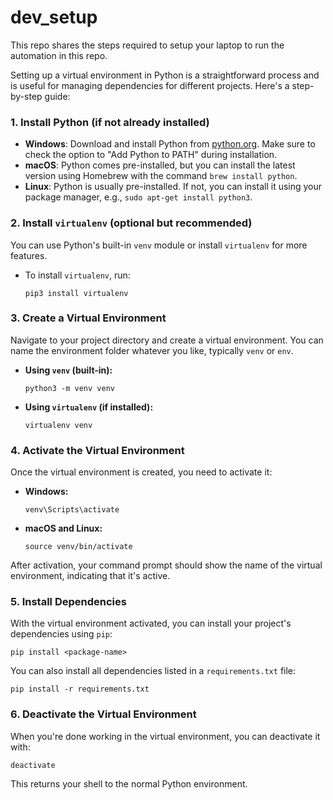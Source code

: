 # dev_setup
This repo shares the steps required to setup your laptop to run the automation in this repo.


Setting up a virtual environment in Python is a straightforward process and is useful for managing dependencies for different projects. Here's a step-by-step guide:

### 1. **Install Python (if not already installed)**

   - **Windows**: Download and install Python from [python.org](https://www.python.org/downloads/). Make sure to check the option to "Add Python to PATH" during installation.
   - **macOS**: Python comes pre-installed, but you can install the latest version using Homebrew with the command `brew install python`.
   - **Linux**: Python is usually pre-installed. If not, you can install it using your package manager, e.g., `sudo apt-get install python3`.

### 2. **Install `virtualenv` (optional but recommended)**

   You can use Python's built-in `venv` module or install `virtualenv` for more features.

   - To install `virtualenv`, run:
     ```
     pip3 install virtualenv
     ```

### 3. **Create a Virtual Environment**

   Navigate to your project directory and create a virtual environment. You can name the environment folder whatever you like, typically `venv` or `env`.

   - **Using `venv` (built-in):**
     ```
     python3 -m venv venv
     ```
   - **Using `virtualenv` (if installed):**
     ```
     virtualenv venv
     ```

### 4. **Activate the Virtual Environment**

   Once the virtual environment is created, you need to activate it:

   - **Windows:**
     ```
     venv\Scripts\activate
     ```
   - **macOS and Linux:**
     ```
     source venv/bin/activate
     ```

   After activation, your command prompt should show the name of the virtual environment, indicating that it's active.

### 5. **Install Dependencies**

   With the virtual environment activated, you can install your project's dependencies using `pip`:

   ```
   pip install <package-name>
   ```

   You can also install all dependencies listed in a `requirements.txt` file:

   ```
   pip install -r requirements.txt
   ```

### 6. **Deactivate the Virtual Environment**

   When you're done working in the virtual environment, you can deactivate it with:

   ```
   deactivate
   ```

This returns your shell to the normal Python environment.
